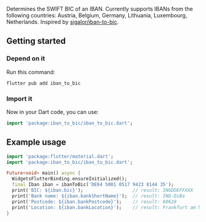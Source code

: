 Determines the SWIFT BIC of an IBAN. Currently supports IBANs from the following countries:
Austria, Belgium, Germany, Lithuania, Luxembourg, Netherlands. Inspired by 
[sigalor/iban-to-bic](https://github.com/sigalor/iban-to-bic).

## Getting started

### Depend on it

Run this command:

```
flutter pub add iban_to_bic
```

### Import it

Now in your Dart code, you can use:

```dart
import 'package:iban_to_bic/iban_to_bic.dart';
```

## Example usage 

```dart
import 'package:flutter/material.dart';
import 'package:iban_to_bic/iban_to_bic.dart';

Future<void> main() async {
  WidgetsFlutterBinding.ensureInitialized();
  final Iban iban = ibanToBic('DE64 5001 0517 9423 8144 35');
  print('BIC: ${iban.bic}');                  // result: INGDDEFFXXX
  print('Bank name: ${iban.bankShortName}');  // result: ING-DiBa
  print('Postcode: ${iban.bankPostcode}');    // result: 60628
  print('Location: ${iban.bankLocation}');    // result: Frankfurt am Main
}
```
